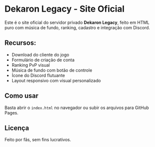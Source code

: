 # Dekaron Legacy - Site Oficial

Este é o site oficial do servidor privado **Dekaron Legacy**, feito em HTML puro com música de fundo, ranking, cadastro e integração com Discord.

## Recursos:
- Download do cliente do jogo
- Formulário de criação de conta
- Ranking PvP visual
- Música de fundo com botão de controle
- Ícone do Discord flutuante
- Layout responsivo com visual personalizado

## Como usar
Basta abrir o `index.html` no navegador ou subir os arquivos para GitHub Pages.

## Licença
Feito por fãs, sem fins lucrativos.

